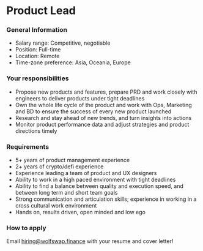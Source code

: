 # Product Lead

### General Information

* Salary range: Competitive, negotiable
* Position: Full-time
* Location: Remote
* Time-zone preference: Asia, Oceania, Europe

### Your responsibilities

* Propose new products and features, prepare PRD and work closely with engineers to deliver products under tight deadlines
* Own the whole life cycle of the product and work with Ops, Marketing and BD to ensure the success of every new product launched
* Research and stay ahead of new trends, and turn insights into actions
* Monitor product performance data and adjust strategies and product directions timely

### Requirements

* 5+ years of product management experience
* 2+ years of crypto/defi experience
* Experience leading a team of product and UX designers
* Ability to work in a high paced environment with tight deadlines
* Ability to find a balance between quality and execution speed, and between long term and short team goals
* Strong communication and articulation skills; experience in working in a cross cultural work environment
* Hands on, results driven, open minded and low ego

### How to apply

Email hiring@wolfswap.finance with your resume and cover letter!
